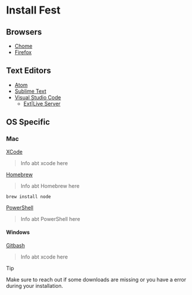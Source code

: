 # Install Fest
## Browsers
  - [Chome](https://www.google.com/chrome/browser/desktop/)
  - [Firefox](https://www.mozilla.org/en-US/firefox/new/)

## Text Editors
  - [Atom](https://atom.io/)
  - [Sublime Text](https://www.sublimetext.com/)
  - [Visual Studio Code](https://code.visualstudio.com/)
    - [Ext|Live Server](https://marketplace.visualstudio.com/items?itemName=ritwickdey.LiveServer)

## **OS Specific**

<!-- tabs:start -->

### **Mac**

[XCode]([Gitbash](https://apps.apple.com/us/app/xcode/id497799835?mt=12))
> Info abt xcode here

[Homebrew](https://brew.sh/)
> Info abt Homebrew here
````Mac Terminal
brew install node
````

[PowerShell](https://github.com/PowerShell/PowerShell/releases/tag/v7.2.1)
> Info abt PowerShell here


#### **Windows**

[Gitbash](https://git-scm.com/downloads)
> Info abt xcode here
<!-- tabs:end -->

> [!TIP]
> Make sure to reach out if some downloads are missing or you have a error during your installation.

